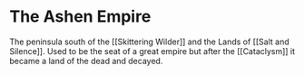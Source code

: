 # The Ashen Empire
The peninsula south of the [[Skittering Wilder]] and the Lands of [[Salt and Silence]]. Used to be the seat of a great empire but after the [[Cataclysm]] it became a land of the dead and decayed.
